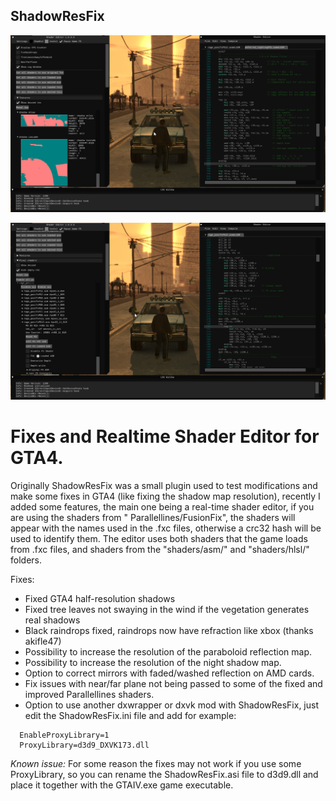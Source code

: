 ## ShadowResFix

![Alt text](ScreenShots/ShaderEditor_Textures.png?raw=true "Textures")

![Alt text](ScreenShots/ShaderEditor_shaders.png?raw=true "Shaders")

# Fixes and Realtime Shader Editor for GTA4.
Originally ShadowResFix was a small plugin used to test modifications and make some fixes in GTA4 (like fixing the shadow map resolution), recently I added some features, the main one being a real-time shader editor, if you are using the shaders from " Parallellines/FusionFix", the shaders will appear with the names used in the .fxc files, otherwise a crc32 hash will be used to identify them.
The editor uses both shaders that the game loads from .fxc files, and shaders from the "shaders/asm/" and "shaders/hlsl/" folders.

Fixes:
- Fixed GTA4 half-resolution shadows
- Fixed tree leaves not swaying in the wind if the vegetation generates real shadows
- Black raindrops fixed, raindrops now have refraction like xbox (thanks akifle47)
- Possibility to increase the resolution of the paraboloid reflection map.
- Possibility to increase the resolution of the night shadow map.
- Option to correct mirrors with faded/washed reflection on AMD cards.
- Fix issues with near/far plane not being passed to some of the fixed and improved Parallellines shaders.
- Option to use another dxwrapper or dxvk mod with ShadowResFix, just edit the ShadowResFix.ini file and add for example:
```
  EnableProxyLibrary=1
  ProxyLibrary=d3d9_DXVK173.dll
```

*Known issue:*
For some reason the fixes may not work if you use some ProxyLibrary, so you can rename the ShadowResFix.asi file to d3d9.dll and place it together with the GTAIV.exe game executable.
